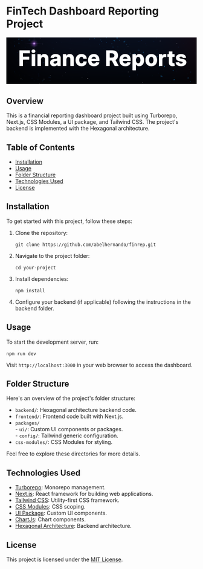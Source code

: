 # FinTech Dashboard Reporting Project

![Project Logo](assets/title-screen.png)

## Overview

This is a financial reporting dashboard project built using Turborepo, Next.js, CSS Modules, a UI package, and Tailwind CSS. The project's backend is implemented with the Hexagonal architecture.

## Table of Contents

-   [Installation](#installation)
-   [Usage](#usage)
-   [Folder Structure](#folder-structure)
-   [Technologies Used](#technologies-used)
-   [License](#license)

## Installation

To get started with this project, follow these steps:

1. Clone the repository:

    ```shell
    git clone https://github.com/abelhernando/finrep.git
    ```

2. Navigate to the project folder:

    ```shell
    cd your-project
    ```

3. Install dependencies:

    ```shell
    npm install
    ```

4. Configure your backend (if applicable) following the instructions in the backend folder.

## Usage

To start the development server, run:

```shell
npm run dev
```

Visit `http://localhost:3000` in your web browser to access the dashboard.

## Folder Structure

Here's an overview of the project's folder structure:

-   `backend/`: Hexagonal architecture backend code.
-   `frontend/`: Frontend code built with Next.js.
-   `packages/` <br> - `ui/`: Custom UI components or packages. <br> - `config/`: Tailwind generic configuration.
-   `css-modules/`: CSS Modules for styling.

Feel free to explore these directories for more details.

## Technologies Used

-   [Turborepo](https://turbo.build/repo/docs): Monorepo management.
-   [Next.js](https://nextjs.org/): React framework for building web applications.
-   [Tailwind CSS](https://tailwindcss.com/): Utility-first CSS framework.
-   [CSS Modules](https://github.com/css-modules/css-modules): CSS scoping.
-   [UI Package](https://github.com/abelhernando/finrep/tree/main/packages/ui): Custom UI components.
-   [ChartJs](https://www.chartjs.org/docs/latest/): Chart components.
-   [Hexagonal Architecture](https://link-to-hexagonal-architecture.com): Backend architecture.

## License

This project is licensed under the [MIT License](LICENSE).
